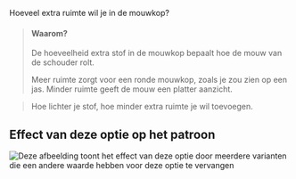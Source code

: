 Hoeveel extra ruimte wil je in de mouwkop?

> #### Waarom?
>
> De hoeveelheid extra stof in de mouwkop bepaalt hoe de mouw van de schouder rolt.
>
> Meer ruimte zorgt voor een ronde mouwkop, zoals je zou zien op een jas. Minder ruimte geeft de mouw een platter aanzicht.

> Hoe lichter je stof, hoe minder extra ruimte je wil toevoegen.

## Effect van deze optie op het patroon

![Deze afbeelding toont het effect van deze optie door meerdere varianten die een andere waarde hebben voor deze optie te vervangen](bent\_sleevecapease\_sample.svg "Effect van deze optie op het patroon")
